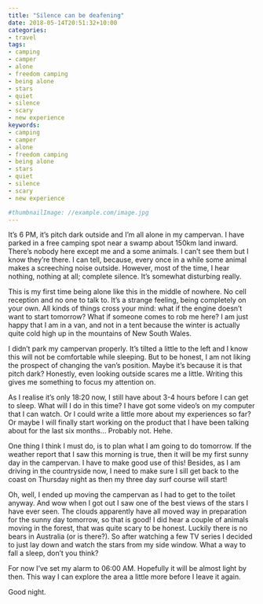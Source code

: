 ```yaml
---
title: "Silence can be deafening"
date: 2018-05-14T20:51:32+10:00
categories:
- travel
tags:
- camping
- camper
- alone
- freedom camping
- being alone
- stars
- quiet
- silence
- scary
- new experience
keywords:
- camping
- camper
- alone
- freedom camping
- being alone
- stars
- quiet
- silence
- scary
- new experience

#thumbnailImage: //example.com/image.jpg
---
```


It’s 6 PM, it’s pitch dark outside and I’m all alone in my campervan. I have parked in a free camping spot near a swamp about 150km land inward. There’s nobody here except me and a some animals. I can’t see them but I know they’re there. I can tell, because, every once in a while some animal makes a screeching noise outside. However, most of the time, I hear nothing, nothing at all; complete silence. It’s somewhat disturbing really.

<!--more-->

This is my first time being alone like this in the middle of nowhere. No cell reception and no one to talk to. It’s a strange feeling, being completely on your own. All kinds of things cross your mind: what if the engine doesn’t want to start tomorrow? What if someone comes to rob me here? I am just happy that I am in a van, and not in a tent because the winter is actually quite cold high up in the mountains of New South Wales.

I didn’t park my campervan properly. It’s tilted a little to the left and I know this will not be comfortable while sleeping. But to be honest, I am not liking the prospect of changing the van’s position. Maybe it’s because it is that pitch dark? Honestly, even looking outside scares me a little. Writing this gives me something to focus my attention on. 

As I realise it’s only 18:20 now, I still have about 3-4 hours before I can get to sleep. What will I do in this time? I have got some video’s on my computer that I can watch. Or I could write a little more about my experiences so far? Or maybe I will finally start working on the product that I have been talking about for the last six months… Probably not. Hehe. 

One thing I think I must do, is to plan what I am going to do tomorrow. If the weather report that I saw this morning is true, then it will be my first sunny day in the campervan. I have to make good use of this! Besides, as I am driving in the countryside now, I need to make sure I sill get back to the coast on Thursday night as then my three day surf course will start!

Oh, well,  I ended up moving the campervan as I had to get to the toilet anyway. And wow when I got out I saw one of the best views of the stars I have ever seen. The clouds apparently have all moved way in preparation for the sunny day tomorrow, so that is good! I did hear a couple of animals moving in the forest, that was quite scary to be honest. Luckily there is no bears in Australia (or is there?). So after watching a few TV series I decided to just lay down and watch the stars from my side window. What a way to fall a sleep, don’t you think?

For now I’ve set my alarm to 06:00 AM. Hopefully it will be almost light by then. This way I can explore the area a little more before I leave it again. 

Good night.


